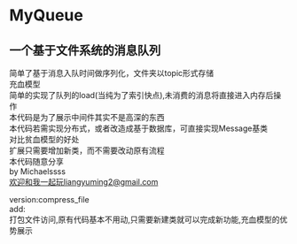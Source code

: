 # MyQueue  
## 一个基于文件系统的消息队列  
  简单了基于消息入队时间做序列化，文件夹以topic形式存储  
  充血模型  
  简单的实现了队列的load(当纯为了索引快点),未消费的消息将直接进入内存后操作  
  本代码是为了展示中间件其实不是高深的东西  
  本代码若需实现分布式，或者改造成基于数据库，可直接实现Message基类  
  对比贫血模型的好处  
  扩展只需要增加新类，而不需要改动原有流程  
  本代码随意分享  
  by Michaelssss  
  欢迎和我一起玩liangyuming2@gmail.com  
  
version:compress_file  
  add:  
  打包文件访问,原有代码基本不用动,只需要新建类就可以完成新功能,充血模型的优势展示  

